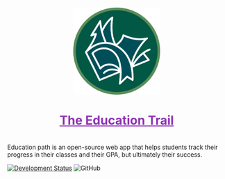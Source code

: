 <div align="center">
	<br>
  <a href="https://github.com/ntohq" alt="ntohq-developers-github">
  <img src="./src/client/assets/education_trail_emblem.png" width="200" height="200">
  <h1>
    <a style="color: #8e33b5 !important;" href="https://educationtrail.org">
      The Education Trail
    </a>
  </h1>
	<br>
	</a>
</div>
Education path is an open-source web app that helps students track their progress in their classes and their GPA, but ultimately their success.

[![Development Status](https://api.netlify.com/api/v1/badges/07ad2c42-b304-4909-b282-dac2b0cf1806/deploy-status)](https://app.netlify.com/sites/aesthetic-hamster-67f690/deploys)
![GitHub](https://img.shields.io/github/license/ntohq/education-path)